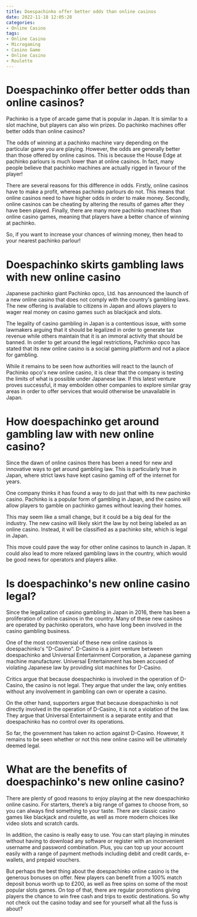 ```yaml
---
title: Doespachinko offer better odds than online casinos
date: 2022-11-18 12:05:28
categories:
- Online Casino
tags:
- Online Casino
- Microgaming
- Casino Game
- Online Casino
- Roulette
---
```



#  Doespachinko offer better odds than online casinos?

Pachinko is a type of arcade game that is popular in Japan. It is similar to a slot machine, but players can also win prizes. Do pachinko machines offer better odds than online casinos?

The odds of winning at a pachinko machine vary depending on the particular game you are playing. However, the odds are generally better than those offered by online casinos. This is because the House Edge at pachinko parlours is much lower than at online casinos. In fact, many people believe that pachinko machines are actually rigged in favour of the player!

There are several reasons for this difference in odds. Firstly, online casinos have to make a profit, whereas pachinko parlours do not. This means that online casinos need to have higher odds in order to make money. Secondly, online casinos can be cheating by altering the results of games after they have been played. Finally, there are many more pachinko machines than online casino games, meaning that players have a better chance of winning at pachinko.

So, if you want to increase your chances of winning money, then head to your nearest pachinko parlour!

#  Doespachinko skirts gambling laws with new online casino

Japanese pachinko giant Pachinko opco, Ltd. has announced the launch of a new online casino that does not comply with the country's gambling laws. The new offering is available to citizens in Japan and allows players to wager real money on casino games such as blackjack and slots.

The legality of casino gambling in Japan is a contentious issue, with some lawmakers arguing that it should be legalized in order to generate tax revenue while others maintain that it is an immoral activity that should be banned. In order to get around the legal restrictions, Pachinko opco has stated that its new online casino is a social gaming platform and not a place for gambling.

While it remains to be seen how authorities will react to the launch of Pachinko opco's new online casino, it is clear that the company is testing the limits of what is possible under Japanese law. If this latest venture proves successful, it may embolden other companies to explore similar gray areas in order to offer services that would otherwise be unavailable in Japan.

#  How doespachinko get around gambling law with new online casino?

Since the dawn of online casinos there has been a need for new and innovative ways to get around gambling law. This is particularly true in Japan, where strict laws have kept casino gaming off of the internet for years.

One company thinks it has found a way to do just that with its new pachinko casino. Pachinko is a popular form of gambling in Japan, and the casino will allow players to gamble on pachinko games without leaving their homes.

This may seem like a small change, but it could be a big deal for the industry. The new casino will likely skirt the law by not being labeled as an online casino. Instead, it will be classified as a pachinko site, which is legal in Japan.

This move could pave the way for other online casinos to launch in Japan. It could also lead to more relaxed gambling laws in the country, which would be good news for operators and players alike.

#  Is doespachinko's new online casino legal?

Since the legalization of casino gambling in Japan in 2016, there has been a proliferation of online casinos in the country. Many of these new casinos are operated by pachinko operators, who have long been involved in the casino gambling business.

One of the most controversial of these new online casinos is doespachinko's "D-Casino". D-Casino is a joint venture between doespachinko and Universal Entertainment Corporation, a Japanese gaming machine manufacturer. Universal Entertainment has been accused of violating Japanese law by providing slot machines for D-Casino.

Critics argue that because doespachinko is involved in the operation of D-Casino, the casino is not legal. They argue that under the law, only entities without any involvement in gambling can own or operate a casino.

On the other hand, supporters argue that because doespachinko is not directly involved in the operation of D-Casino, it is not a violation of the law. They argue that Universal Entertainment is a separate entity and that doespachinko has no control over its operations.

So far, the government has taken no action against D-Casino. However, it remains to be seen whether or not this new online casino will be ultimately deemed legal.

#  What are the benefits of doespachinko's new online casino?

There are plenty of good reasons to enjoy playing at the new doespachinko online casino. For starters, there’s a big range of games to choose from, so you can always find something to your taste. There are classic casino games like blackjack and roulette, as well as more modern choices like video slots and scratch cards.

In addition, the casino is really easy to use. You can start playing in minutes without having to download any software or register with an inconvenient username and password combination. Plus, you can top up your account easily with a range of payment methods including debit and credit cards, e-wallets, and prepaid vouchers.

But perhaps the best thing about the doespachinko online casino is the generous bonuses on offer. New players can benefit from a 100% match deposit bonus worth up to £200, as well as free spins on some of the most popular slots games. On top of that, there are regular promotions giving players the chance to win free cash and trips to exotic destinations. So why not check out the casino today and see for yourself what all the fuss is about?